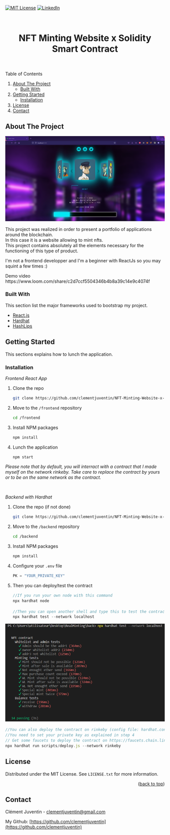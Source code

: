 <div id="top"></div>
<!--
*** Thanks for checking out the Best-README-Template. If you have a suggestion
*** that would make this better, please fork the repo and create a pull request
*** or simply open an issue with the tag "enhancement".
*** Don't forget to give the project a star!
*** Thanks again! Now go create something AMAZING! :D
-->


<!-- PROJECT SHIELDS -->
<!--
*** I'm using markdown "reference style" links for readability.
*** Reference links are enclosed in brackets [ ] instead of parentheses ( ).
*** See the bottom of this document for the declaration of the reference variables
*** for contributors-url, forks-url, etc. This is an optional, concise syntax you may use.
*** https://www.markdownguide.org/basic-syntax/#reference-style-links
-->
[![MIT License][license-shield]][license-url]
[![LinkedIn][linkedin-shield]][linkedin-url]


<br />
<div align="center">
  <h1> NFT Minting Website x Solidity Smart Contract </h1>
  <br /><br />
</div>

<!-- TABLE OF CONTENTS -->
<summary>Table of Contents</summary>
  <ol>
    <li>
      <a href="#about-the-project">About The Project</a>
      <ul>
        <li><a href="#built-with">Built With</a></li>
      </ul>
    </li>
    <li>
      <a href="#getting-started">Getting Started</a>
      <ul>
        <li><a href="#installation">Installation</a></li>
      </ul>
    </li>
    <li><a href="#license">License</a></li>
    <li><a href="#contact">Contact</a></li>
  </ol>

<!-- ABOUT THE PROJECT -->
## About The Project

![Product Name Screen Shot](./doc/website.png)

<p> 
  This project was realized in order to present a portfolio of applications around the blockchain. <br /> 
  In this case it is a website allowing to mint nfts. <br />
  This project contains absolutely all the elements necessary for the functioning of this type of product. <br />
</p>

<p> I'm not a frontend developper and I'm a beginner with ReactJs so you may squint a few times :) </p>

<p> Demo video https://www.loom.com/share/c2d7ccf5504346b4b8a39c14e9c4074f </p>

### Built With

This section list the major frameworks used to bootstrap my project.

* [React.js](https://reactjs.org/)
* [Hardhat](https://hardhat.org/)
* [HashLips](https://github.com/HashLips)

<!-- GETTING STARTED -->
## Getting Started

This sections explains how to lunch the application.

### Installation

_Frontend React App_

1. Clone the repo
   ```sh
   git clone https://github.com/clementjuventin/NFT-Minting-Website-x-Smart-contract.git
   ```
2. Move to the `/frontend` repository
   ```sh
   cd /frontend
   ```
3. Install NPM packages
   ```sh
   npm install
   ```
4. Lunch the application
   ```js
   npm start
   ```
_Please note that by default, you will interract with a contract that I made myself on the network rinkeby. Take care to replace the contract by yours or to be on the same network as the contract._

<br/>

_Backend with Hardhat_

1. Clone the repo (if not done)
   ```sh
   git clone https://github.com/clementjuventin/NFT-Minting-Website-x-Smart-contract.git
   ```
2. Move to the `/backend` repository
   ```sh
   cd /backend
   ```
3. Install NPM packages
   ```sh
   npm install
   ```
4. Configure your `.env` file
   ```js
   PK = "YOUR_PRIVATE_KEY"
   ```
5. Then you can deploy/test the contract
   ```js
   //If you run your own node with this command
   npx hardhat node
   
   //Then you can open another shell and type this to test the contract and obtain the results bellow
   npx hardhat test --network localhost
   ```
  ![Test screenshot](./doc/testing.png)

   ```js
   //You can also deploy the contract on rinkeby (config file: hardhat.config.js) 
   //You need to set your private key as explained in step 4
   // Get some faucets to deploy the contract on https://faucets.chain.link/rinkeby
   npx hardhat run scripts/deploy.js --network rinkeby
   ```

<!-- LICENSE -->
## License

Distributed under the MIT License. See `LICENSE.txt` for more information.

<p align="right">(<a href="#top">back to top</a>)</p>



<!-- CONTACT -->
## Contact

Clément Juventin - clementjuventin@gmail.com

My Github: [https://github.com/clementjuventin](https://github.com/clementjuventin)

<!-- MARKDOWN LINKS & IMAGES -->
[license-shield]: https://img.shields.io/github/license/othneildrew/Best-README-Template.svg?style=for-the-badge
[license-url]: https://github.com/clementjuventin/NFT-Minting-Website-x-Smart-contract/master/LICENSE.txt
[linkedin-shield]: https://img.shields.io/badge/-LinkedIn-black.svg?style=for-the-badge&logo=linkedin&colorB=555
[linkedin-url]: https://www.linkedin.com/in/cl%C3%A9ment-juventin-ab81841a3/
